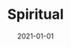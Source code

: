 ---
title: Spiritual
description: Brief description of this section
cover: spiritual.jpg
date: 2021-01-01
---
